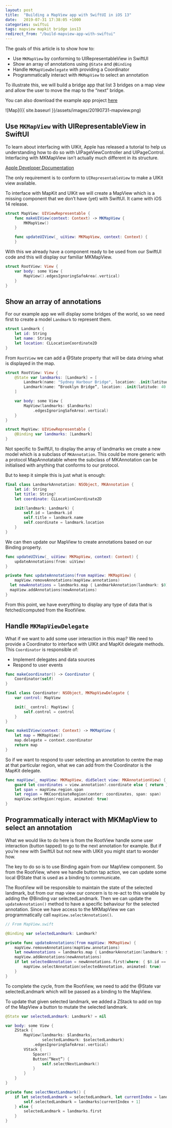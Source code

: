 ```yaml
---
layout: post
title:  "Building a MapView app with SwiftUI in iOS 13"
date:   2019-07-31 17:38:05 +1000
categories: swiftui
tags: mapview mapkit bridge ios13
redirect_from: "/build-mapview-app-with-swiftui"
---
```

The goals of this article is to show how to:

- Use `MKMapView` by conforming to UIRepresentableView in SwiftUI
- Show an array of annotations using `@State` and `@Binding`
- Handle `MKMapViewDelegate` with providing a Coordinator
- Programmatically interact with `MKMapView` to select an annotation

To illustrate this, we will build a bridge app that list 3 bridges on a map view and allow the user to move the map to the “next” bridge.

You can also download the example app project [here](https://github.com/thomas-sivilay/mapview-swiftui)

![Map]({{ site.baseurl }}/assets/images/20190731-mapview.png)

## Use `MKMapView` with UIRepresentableView in SwiftUI

To learn about interfacing with UIKit, Apple has released a tutorial to help us understanding how to do so with UIPageViewController and UIPageControl. Interfacing with MKMapView isn’t actually much different in its structure.

[Apple Developer Documentation](https://developer.apple.com/tutorials/swiftui/interfacing-with-uikit)

The only requirement is to conform to `UIRepresentableView` to make a UIKit view available.

To interface with MapKit and UIKit we will create a MapView which is a missing component that we don’t have (yet) with SwiftUI. It came with iOS 14 release.

```swift
struct MapView: UIViewRepresentable {
    func makeUIView(context: Context) -> MKMapView {
        MKMapView()
    }

    func updateUIView(_ uiView: MKMapView, context: Context) {
    }
```

With this we already have a component ready to be used from our SwiftUI code and this will display our familiar MKMapView.

```swift
struct RootView: View {
    var body: some View {
        MapView().edgesIgnoringSafeArea(.vertical)
    }
}
```

## Show an array of annotations

For our example app we will display some bridges of the world, so we need first to create a model `Landmark` to represent them.

```swift
struct Landmark {
    let id: String
    let name: String
    let location: CLLocationCoordinate2D
}
```

From `RootView` we can add a @State property that will be data driving what is displayed in the map.

```swift
struct RootView: View {
    @State var landmarks: [Landmark] = [
        Landmark(name: "Sydney Harbour Bridge", location: .init(latitude: -33.852222, longitude: 151.210556)),
        Landmark(name: “Brooklyn Bridge”, location: .init(latitude: 40.706, longitude: -73.997))
    ]

    var body: some View {
        MapView(landmarks: $landmarks)
            .edgesIgnoringSafeArea(.vertical)
    }
}

struct MapView: UIViewRepresentable {
    @Binding var landmarks: [Landmark]
}
```

Not specific to SwiftUI, to display the array of landmarks we create a new model which is a subclass of `MKAnnotation`. This could be more generic with a protocol MapAnnotatable where the subclass of MKAnnotation can be initialised with anything that conforms to our protocol.

But to keep it simple this is just what is enough:

```swift
final class LandmarkAnnotation: NSObject, MKAnnotation {
    let id: String
    let title: String?
    let coordinate: CLLocationCoordinate2D

    init(landmark: Landmark) {
        self.id = landmark.id
        self.title = landmark.name
        self.coordinate = landmark.location
    }
}
```

We can then update our MapView to create annotations based on our Binding property.

```swift
func updateUIView(_ uiView: MKMapView, context: Context) {
    updateAnnotations(from: uiView)
}

private func updateAnnotations(from mapView: MKMapView) {
    mapView.removeAnnotations(mapView.annotations)
  let newAnnotations = landmarks.map { LandmarkAnnotation(landmark: $0) }
  mapView.addAnnotations(newAnnotations)
}
```
From this point, we have everything to display any type of data that is fetched/computed from the RootView.

## Handle `MKMapViewDelegate`

What if we want to add some user interaction in this map? We need to provide a Coordinator to interface with UIKit and MapKit delegate methods. This `Coordinator` is responsible of:
- Implement delegates and data sources
- Respond to user events

```swift
func makeCoordinator() -> Coordinator {
    Coordinator(self)
}

final class Coordinator: NSObject, MKMapViewDelegate {
    var control: MapView

    init(_ control: MapView) {
        self.control = control
    }
}

func makeUIView(context: Context) -> MKMapView {
    let map = MKMapView()
    map.delegate = context.coordinator
    return map
}
```

So if we want to respond to user selecting an annotation to centre the map at that particular region, what we can add from the Coordinator is the MapKit delegate.

```swift
func mapView(_ mapView: MKMapView, didSelect view: MKAnnotationView) {
    guard let coordinates = view.annotation?.coordinate else { return }
    let span = mapView.region.span
    let region = MKCoordinateRegion(center: coordinates, span: span)
    mapView.setRegion(region, animated: true)
}
```

## Programmatically interact with MKMapView to select an annotation

What we would like to do here is from the RootView handle some user interaction (button tapped) to go to the next annotation for example. But if you’re new with SwiftUI but not new with UIKit you might start to wonder how.

The key to do so is to use Binding again from our MapView component. So from the RootView, where we handle button tap action, we can update some local @State that is used as a binding to communicate.

The RootView will be responsible to maintain the state of the selected landmark, but from our map view our concern is to re-act to this variable by adding the @Binding var selectedLandmark. Then we can update the `updateAnnotation()` method to have a specific behaviour for the selected annotation. Since we have access to the MKMapView we can programmatically call `mapView.selectAnnotation()`.

```swift
// From MapView.swift

@Binding var selectedLandmark: Landmark?

private func updateAnnotations(from mapView: MKMapView) {
    mapView.removeAnnotations(mapView.annotations)
    let newAnnotations = landmarks.map { LandmarkAnnotation(landmark: $0) }
    mapView.addAnnotations(newAnnotations)
    if let selectedAnnotation = newAnnotations.first(where: { $0.id == selectedLandmark?.id }) {
        mapView.selectAnnotation(selectedAnnotation, animated: true)
    }
}
```

To complete the cycle, from the RootView, we need to add the @State var selectedLandmark which will be passed as a binding to the MapView.

To update that given selected landmark, we added a ZStack to add on top of the MapView a button to mutate the selected landmark.

```swift
@State var selectedLandmark: Landmark? = nil

var body: some View {
    ZStack {
        MapView(landmarks: $landmarks,
                selectedLandmark: $selectedLandmark)
            .edgesIgnoringSafeArea(.vertical)
        VStack {
            Spacer()
            Button(“Next”) {
                self.selectNextLandmark()
            }
        }
    }
}

private func selectNextLandmark() {
    if let selectedLandmark = selectedLandmark, let currentIndex = landmarks.firstIndex(where: { $0 == selectedLandmark }), currentIndex + 1 < landmarks.endIndex {
        self.selectedLandmark = landmarks[currentIndex + 1]
    } else {
        selectedLandmark = landmarks.first
    }
}
```
